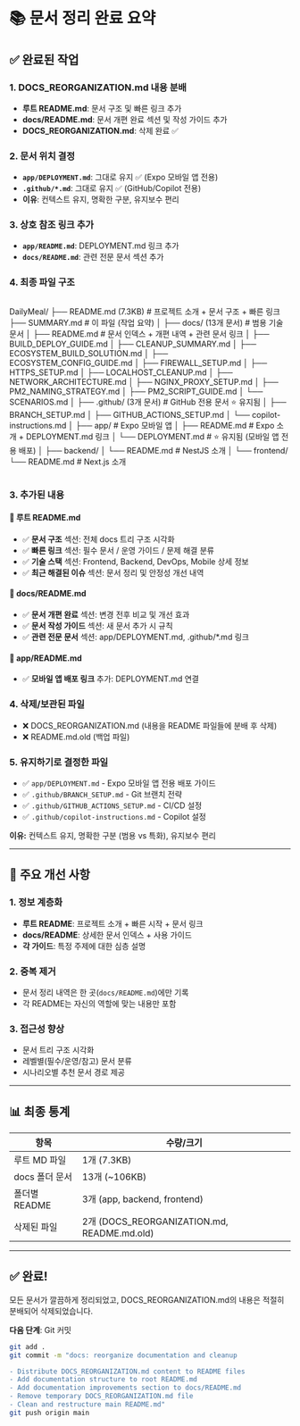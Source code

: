 # 📚 문서 정리 완료 요약

## ✅ 완료된 작업

### 1. DOCS_REORGANIZATION.md 내용 분배
- **루트 README.md**: 문서 구조 및 빠른 링크 추가
- **docs/README.md**: 문서 개편 완료 섹션 및 작성 가이드 추가
- **DOCS_REORGANIZATION.md**: 삭제 완료 ✅

### 2. 문서 위치 결정
- **`app/DEPLOYMENT.md`**: 그대로 유지 ✅ (Expo 모바일 앱 전용)
- **`.github/*.md`**: 그대로 유지 ✅ (GitHub/Copilot 전용)
- **이유**: 컨텍스트 유지, 명확한 구분, 유지보수 편리

### 3. 상호 참조 링크 추가
- **`app/README.md`**: DEPLOYMENT.md 링크 추가
- **`docs/README.md`**: 관련 전문 문서 섹션 추가

### 4. 최종 파일 구조
```
```
DailyMeal/
├── README.md (7.3KB)              # 프로젝트 소개 + 문서 구조 + 빠른 링크
├── SUMMARY.md                     # 이 파일 (작업 요약)
│
├── docs/ (13개 문서)               # 범용 기술 문서
│   ├── README.md                   # 문서 인덱스 + 개편 내역 + 관련 문서 링크
│   ├── BUILD_DEPLOY_GUIDE.md
│   ├── CLEANUP_SUMMARY.md
│   ├── ECOSYSTEM_BUILD_SOLUTION.md
│   ├── ECOSYSTEM_CONFIG_GUIDE.md
│   ├── FIREWALL_SETUP.md
│   ├── HTTPS_SETUP.md
│   ├── LOCALHOST_CLEANUP.md
│   ├── NETWORK_ARCHITECTURE.md
│   ├── NGINX_PROXY_SETUP.md
│   ├── PM2_NAMING_STRATEGY.md
│   ├── PM2_SCRIPT_GUIDE.md
│   └── SCENARIOS.md
│
├── .github/ (3개 문서)            # GitHub 전용 문서 ⭐ 유지됨
│   ├── BRANCH_SETUP.md
│   ├── GITHUB_ACTIONS_SETUP.md
│   └── copilot-instructions.md
│
├── app/                            # Expo 모바일 앱
│   ├── README.md                   # Expo 소개 + DEPLOYMENT.md 링크
│   └── DEPLOYMENT.md               # ⭐ 유지됨 (모바일 앱 전용 배포)
│
├── backend/
│   └── README.md                   # NestJS 소개
│
└── frontend/
    └── README.md                   # Next.js 소개
```
```

### 3. 추가된 내용

#### 📄 루트 README.md
- ✅ **문서 구조** 섹션: 전체 docs 트리 구조 시각화
- ✅ **빠른 링크** 섹션: 필수 문서 / 운영 가이드 / 문제 해결 분류
- ✅ **기술 스택** 섹션: Frontend, Backend, DevOps, Mobile 상세 정보
- ✅ **최근 해결된 이슈** 섹션: 문서 정리 및 안정성 개선 내역

#### 📄 docs/README.md
- ✅ **문서 개편 완료** 섹션: 변경 전후 비교 및 개선 효과
- ✅ **문서 작성 가이드** 섹션: 새 문서 추가 시 규칙
- ✅ **관련 전문 문서** 섹션: app/DEPLOYMENT.md, .github/*.md 링크

#### 📄 app/README.md
- ✅ **모바일 앱 배포 링크** 추가: DEPLOYMENT.md 연결

### 4. 삭제/보관된 파일
- ❌ DOCS_REORGANIZATION.md (내용을 README 파일들에 분배 후 삭제)
- ❌ README.md.old (백업 파일)

### 5. 유지하기로 결정한 파일
- ✅ `app/DEPLOYMENT.md` - Expo 모바일 앱 전용 배포 가이드
- ✅ `.github/BRANCH_SETUP.md` - Git 브랜치 전략
- ✅ `.github/GITHUB_ACTIONS_SETUP.md` - CI/CD 설정
- ✅ `.github/copilot-instructions.md` - Copilot 설정

**이유:** 컨텍스트 유지, 명확한 구분 (범용 vs 특화), 유지보수 편리

---

## 🎯 주요 개선 사항

### 1. 정보 계층화
- **루트 README**: 프로젝트 소개 + 빠른 시작 + 문서 링크
- **docs/README**: 상세한 문서 인덱스 + 사용 가이드
- **각 가이드**: 특정 주제에 대한 심층 설명

### 2. 중복 제거
- 문서 정리 내역은 한 곳(`docs/README.md`)에만 기록
- 각 README는 자신의 역할에 맞는 내용만 포함

### 3. 접근성 향상
- 문서 트리 구조 시각화
- 레벨별(필수/운영/참고) 문서 분류
- 시나리오별 추천 문서 경로 제공

---

## 📊 최종 통계

| 항목 | 수량/크기 |
|------|-----------|
| 루트 MD 파일 | 1개 (7.3KB) |
| docs 폴더 문서 | 13개 (~106KB) |
| 폴더별 README | 3개 (app, backend, frontend) |
| 삭제된 파일 | 2개 (DOCS_REORGANIZATION.md, README.md.old) |

---

## ✅ 완료!

모든 문서가 깔끔하게 정리되었고, DOCS_REORGANIZATION.md의 내용은 적절히 분배되어 삭제되었습니다.

**다음 단계**: Git 커밋
```bash
git add .
git commit -m "docs: reorganize documentation and cleanup

- Distribute DOCS_REORGANIZATION.md content to README files
- Add documentation structure to root README.md
- Add documentation improvements section to docs/README.md
- Remove temporary DOCS_REORGANIZATION.md file
- Clean and restructure main README.md"
git push origin main
```
